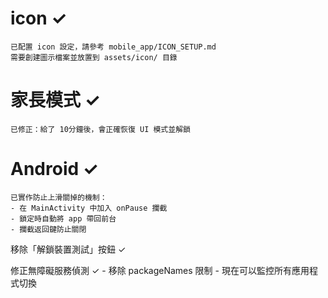 # icon ✓
    已配置 icon 設定，請參考 mobile_app/ICON_SETUP.md
    需要創建圖示檔案並放置到 assets/icon/ 目錄

# 家長模式 ✓
    已修正：給了 10分鐘後，會正確恢復 UI 模式並解鎖

# Android ✓
    已實作防止上滑關掉的機制：
    - 在 MainActivity 中加入 onPause 攔截
    - 鎖定時自動將 app 帶回前台
    - 攔截返回鍵防止關閉

移除「解鎖裝置測試」按鈕 ✓

修正無障礙服務偵測 ✓
    - 移除 packageNames 限制
    - 現在可以監控所有應用程式切換